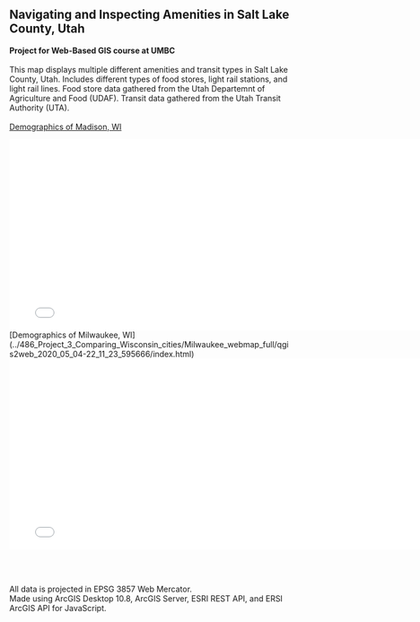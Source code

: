 ## Navigating and Inspecting Amenities in Salt Lake County, Utah
**Project for Web-Based GIS course at UMBC**
<br><br>
This map displays multiple different amenities and transit types in Salt Lake County, Utah.
Includes different types of food stores, light rail stations, and light rail lines.
Food store data gathered from the Utah Departemnt of Agriculture and Food (UDAF).
Transit data gathered from the Utah Transit Authority (UTA).
<br><br>
[Demographics of Madison, WI](../486_Project_3_Comparing_Wisconsin_cities/Madison_webmap_full/qgis2web_2020_05_04-22_09_12_473357/index.html)
  <iframe width="780" height="340" src="../486_Project_3_Comparing_Wisconsin_cities/Madison_webmap/qgis2web_2020_05_04-22_09_12_473357/index.html" frameborder="0" allowfullscreen></iframe>
<br>
[Demographics of Milwaukee, WI](../486_Project_3_Comparing_Wisconsin_cities/Milwaukee_webmap_full/qgis2web_2020_05_04-22_11_23_595666/index.html)
<iframe width="780" height="340" src="../486_Project_3_Comparing_Wisconsin_cities/Milwaukee_webmap/qgis2web_2020_05_04-22_11_23_595666/index.html" frameborder="0" allowfullscreen></iframe>

<br><br>

All data is projected in EPSG 3857 Web Mercator.
<br>
Made using ArcGIS Desktop 10.8, ArcGIS Server, ESRI REST API, and ERSI ArcGIS API for JavaScript.
